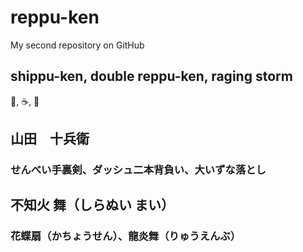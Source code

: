 # reppu-ken
My second repository on GitHub

## shippu-ken, double reppu-ken, raging storm

:pizza:, :coffee:, :dancer:

## 山田　十兵衛
### せんべい手裏剣、ダッシュ二本背負い、大いずな落とし

## 不知火 舞（しらぬい まい）
### 花蝶扇（かちょうせん）、龍炎舞（りゅうえんぶ）
